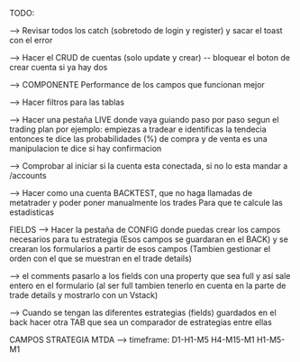 TODO: 

  --> Revisar todos los catch (sobretodo de login y register) y sacar el toast con el error

  --> Hacer el CRUD de cuentas (solo update y crear) -- bloquear el boton de crear cuenta si ya hay dos

  --> COMPONENTE Performance de los campos que funcionan mejor

  --> Hacer filtros para las tablas

  --> Hacer una pestaña LIVE donde vaya guiando paso por paso segun el trading plan
      por ejemplo: empiezas a tradear e identificas la tendecia entonces te dice las probabilidades (%) de compra y de venta 
                  es una manipulacion te dice si hay confirmacion

  --> Comprobar al iniciar si la cuenta esta conectada, si no lo esta mandar a /accounts

  --> Hacer como una cuenta BACKTEST, que no haga llamadas de metatrader y poder poner manualmente los trades
    Para que te calcule las estadisticas


FIELDS
  --> Hacer la pestaña de CONFIG donde puedas crear los campos necesarios para tu estrategia 
      (Esos campos se guardaran en el BACK) y se crearan los formularios a partir de esos campos
      (Tambien gestionar el orden con el que se muestran en el trade details)

  --> el comments pasarlo a los fields con una property que sea full y así sale entero en el formulario
  (al ser full tambien tenerlo en cuenta en la parte de trade details y mostrarlo con un Vstack)

  --> Cuando se tengan las diferentes estrategias (fields) guardados en el back hacer otra TAB que sea un comparador de estrategias entre ellas


CAMPOS STRATEGIA MTDA
  --> timeframe: 
      D1-H1-M5
      H4-M15-M1
      H1-M5-M1